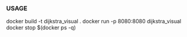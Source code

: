 ### USAGE

docker build -t dijkstra_visual .
docker run -p 8080:8080 dijkstra_visual
docker stop $(docker ps -q)
